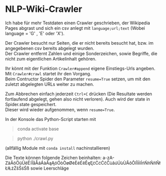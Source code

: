 # NLP-Wiki-Crawler
Ich habe für mehr Testdaten einen Crawler geschrieben, der Wikipedia Pages abgrast und sich ein csv anlegt mit `language;url;text` (Wobei language = 'G' , 'E' oder 'X').

Der Crawler besucht nur Seiten, die er nicht bereits besucht hat, bzw. im angegebenen csv bereits abgelegt wurden. <br>
Der Crawler entfernt Zahlen und einige Sonderzeichen, sowie Begriffe, die nicht zum eigentlichen Artikelinhalt gehören.

Ihr könnt mit der Funktion `Crawler#append` eigene Einstiegs-Urls angeben.
Mit `Crawler#crawl` startet ihr den Vorgang. <br>
Beim Contructor Spider den Parameter `resume=True` setzen, um mit den zuletzt abgelegten URLs weiter zu machen.
 
Zum Abbrechen einfach jederzeit `Ctrl+C` drücken (Die Resultate werden fortlaufend abgelegt, gehen also nicht verloren). Auch wird der state in Spider.state gespeichert. <br> Dieser wird wieder aufgenommen, wenn `resume=True`.

In der Konsole das Python-Script starten mit

> conda activate base

> python ./crawl.py

(allfällig Module mit `conda install` nachinstallieren)

Die Texte können folgende Zeichen beinhalten:
a-zA-ZäÄöÖüÜëËïÏåÅáÁàÀąĄóÓòÒøØèÈéÉêÊęĘċĊćĆčČùâúÚùÙÂôÔĩĨìÌíÍńŃǹǸñÑłŁƚȽżŻšŠśŚß sowie Leerschläge

